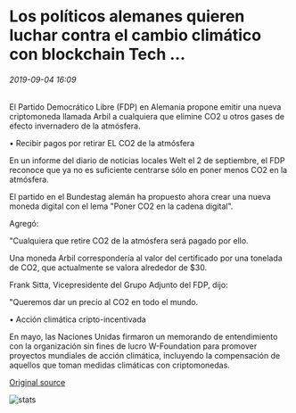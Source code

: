 # Los políticos alemanes quieren luchar contra el cambio climático con blockchain Tech ...

###### 2019-09-04 16:09

El Partido Democrático Libre (FDP) en Alemania propone emitir una nueva criptomoneda llamada Arbil a cualquiera que elimine CO2 u otros gases de efecto invernadero de la atmósfera.

• Recibir pagos por retirar EL CO2 de la atmósfera

En un informe del diario de noticias locales Welt el 2 de septiembre, el FDP reconoce que ya no es suficiente centrarse sólo en poner menos CO2 en la atmósfera.

El partido en el Bundestag alemán ha propuesto ahora crear una nueva moneda digital con el lema "Poner CO2 en la cadena digital".

Agregó:

"Cualquiera que retire CO2 de la atmósfera será pagado por ello.

Una moneda Arbil correspondería al valor del certificado por una tonelada de CO2, que actualmente se valora alrededor de $30.

Frank Sitta, Vicepresidente del Grupo Adjunto del FDP, dijo:

"Queremos dar un precio al CO2 en todo el mundo.

• Acción climática cripto-incentivada

En mayo, las Naciones Unidas firmaron un memorando de entendimiento con la organización sin fines de lucro W-Foundation para promover proyectos mundiales de acción climática, incluyendo la compensación de aquellos que toman medidas climáticas con criptomonedas.

[Original source](https://cointelegraph.com/news/german-politicians-want-to-fight-climate-change-with-blockchain-tech)

![stats](https://c.statcounter.com/11760860/0/a89fa40b/1/ "stats")